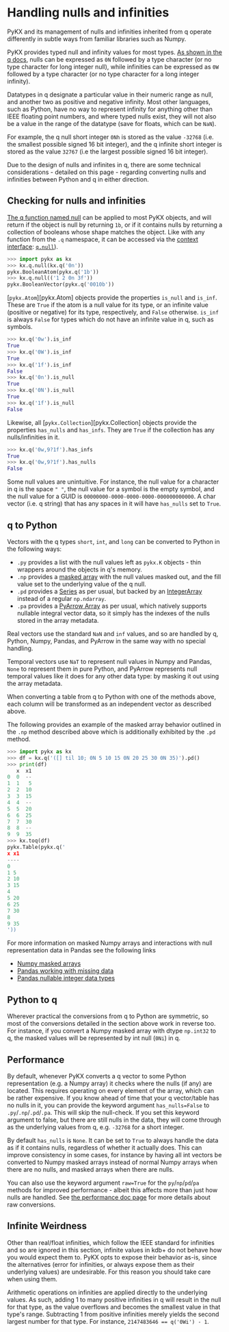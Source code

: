 # Handling nulls and infinities

PyKX and its management of nulls and infinities inherited from q operate differently in subtle ways from familiar libraries such as Numpy.

PyKX provides typed null and infinity values for most types. [As shown in the q docs](https://code.kx.com/q/ref/#datatypes), nulls can be expressed as `0N` followed by a type character (or no type character for long integer null), while infinities can be expressed as `0W` followed by a type character (or no type character for a long integer infinity).

Datatypes in q designate a particular value in their numeric range as null, and another two as positive and negative infinity. Most other languages, such as Python, have no way to represent infinity for anything other than IEEE floating point numbers, and where typed nulls exist, they will not also be a value in the range of the datatype (save for floats, which can be `NaN`).

For example, the q null short integer `0Nh` is stored as the value `-32768` (i.e. the smallest possible signed 16 bit integer), and the q infinite short integer is stored as the value `32767` (i.e the largest possible signed 16 bit integer).

Due to the design of nulls and infinites in q, there are some technical considerations - detailed on this page - regarding converting nulls and infinities between Python and q in either direction.

## Checking for nulls and infinities

[The q function named null](https://code.kx.com/q/ref/null/) can be applied to most PyKX objects, and will return if the object is null by returning `1b`, or if it contains nulls by returning a collection of booleans whose shape matches the object. Like with any function from the `.q` namespace, it can be accessed via the [context interface](../../api/pykx-execution/ctx.md): [`q.null`](../../api/pykx-execution/q.md#null)).

```python
>>> import pykx as kx
>>> kx.q.null(kx.q('0n'))
pykx.BooleanAtom(pykx.q('1b'))
>>> kx.q.null(('1 2 0n 3f'))
pykx.BooleanVector(pykx.q('0010b'))
```

[`pykx.Atom`][pykx.Atom] objects provide the properties `is_null` and `is_inf`. These are `True` if the atom is a null value for its type, or an infinite value (positive or negative) for its type, respectively, and `False` otherwise. `is_inf` is always `False` for types which do not have an infinite value in q, such as symbols.

```python
>>> kx.q('0w').is_inf
True
>>> kx.q('0W').is_inf
True
>>> kx.q('1f').is_inf
False
>>> kx.q('0n').is_null
True
>>> kx.q('0N').is_null
True
>>> kx.q('1f').is_null
False
```

Likewise, all [`pykx.Collection`][pykx.Collection] objects provide the properties `has_nulls` and `has_infs`. They are `True` if the collection has any nulls/infinities in it.

```python
>>> kx.q('0w,9?1f').has_infs
True
>>> kx.q('0w,9?1f').has_nulls
False
```

Some null values are unintuitive. For instance, the null value for a character in q is the space `" "`, the null value for a symbol is the empty symbol, and the null value for a GUID is `00000000-0000-0000-0000-000000000000`. A char vector (i.e. q string) that has any spaces in it will have `has_nulls` set to `True`.

## q to Python

Vectors with the q types `short`, `int`, and `long` can be converted to Python in the following ways:

- `.py` provides a list with the null values left as `pykx.K` objects - thin wrappers around the objects in q's memory.
- `.np` provides a [masked array](https://numpy.org/doc/stable/reference/maskedarray.html) with the null values masked out, and the fill value set to the underlying value of the q null.
- `.pd` provides a [Series](https://pandas.pydata.org/docs/reference/api/pandas.Series.html) as per usual, but backed by an [IntegerArray](https://pandas.pydata.org/pandas-docs/stable/reference/api/pandas.arrays.IntegerArray.html) instead of a regular `np.ndarray`.
- `.pa` provides a [PyArrow Array](https://arrow.apache.org/docs/python/generated/pyarrow.Array.html#pyarrow.Array) as per usual, which natively supports nullable integral vector data, so it simply has the indexes of the nulls stored in the array metadata.

Real vectors use the standard `NaN` and `inf` values, and so are handled by q, Python, Numpy, Pandas, and PyArrow in the same way with no special handling.

Temporal vectors use `NaT` to represent null values in Numpy and Pandas, `None` to represent them in pure Python, and PyArrow represents null temporal values like it does for any other data type: by masking it out using the array metadata.

When converting a table from q to Python with one of the methods above, each column will be transformed as an independent vector as described above.

The following provides an example of the masked array behavior outlined in the `.np` method described above which is additionally exhibited by the `.pd` method.

```python
>>> import pykx as kx
>>> df = kx.q('([] til 10; 0N 5 10 15 0N 20 25 30 0N 35)').pd()
>>> print(df)
   x  x1
0  0  --
1  1   5
2  2  10
3  3  15
4  4  --
5  5  20
6  6  25
7  7  30
8  8  --
9  9  35
>>> kx.toq(df)
pykx.Table(pykx.q('
x x1
----
0
1 5
2 10
3 15
4
5 20
6 25
7 30
8
9 35
'))
```

For more information on masked Numpy arrays and interactions with null representation data in Pandas see the following links

- [Numpy masked arrays](https://numpy.org/doc/stable/reference/maskedarray.generic.html#filling-in-the-missing-data)
- [Pandas working with missing data](https://pandas.pydata.org/docs/user_guide/missing_data.html)
- [Pandas nullable integer data types](https://pandas.pydata.org/docs/user_guide/integer_na.html#integer-na)


## Python to q

Wherever practical the conversions from q to Python are symmetric, so most of the conversions detailed in the section above work in reverse too. For instance, if you convert a Numpy masked array with dtype `np.int32` to q, the masked values will be represented by int null (`0Ni`) in q.


## Performance

By default, whenever PyKX converts a q vector to some Python representation (e.g. a Numpy array) it checks where the nulls (if any) are located. This requires operating on every element of the array, which can be rather expensive. If you know ahead of time that your q vector/table has no nulls in it, you can provide the keyword argument `has_nulls=False` to `.py`/`.np`/`.pd`/`.pa`. This will skip the null-check. If you set this keyword argument to false, but there are still nulls in the data, they will come through as the underlying values from q, e.g. `-32768` for a short integer.

By default `has_nulls` is `None`. It can be set to `True` to always handle the data as if it contains nulls, regardless of whether it actually does. This can improve consistency in some cases, for instance by having all int vectors be converted to Numpy masked arrays instead of normal Numpy arrays when there are no nulls, and masked arrays when there are nulls.

You can also use the keyword argument `raw=True` for the `py`/`np`/`pd`/`pa` methods for improved performance - albeit this affects more than just how nulls are handled. See [the performance doc page](../advanced/performance.md) for more details about raw conversions.

## Infinite Weirdness

Other than real/float infinities, which follow the IEEE standard for infinities and so are ignored in this section, infinite values in kdb+ do not behave how you would expect them to. PyKX opts to expose their behavior as-is, since the alternatives (error for infinities, or always expose them as their underlying values) are undesirable. For this reason you should take care when using them.

Arithmetic operations on infinities are applied directly to the underlying values. As such, adding 1 to many positive infinities in q will result in the null for that type, as the value overflows and becomes the smallest value in that type's range. Subtracting 1 from positive infinities merely yields the second largest number for that type. For instance, `2147483646 == q('0Wi') - 1`.
